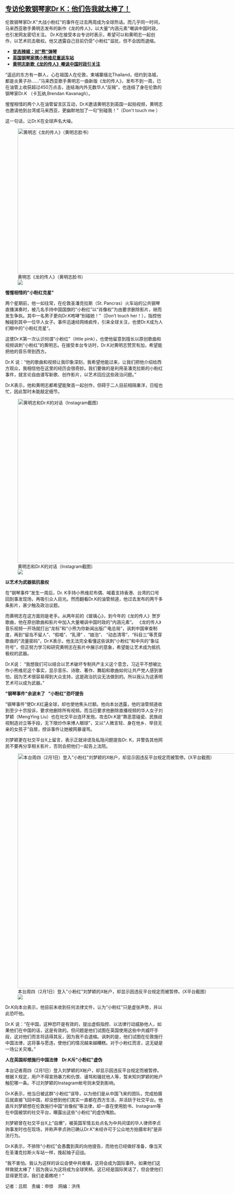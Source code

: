 <!--1706820180000-->
[专访伦敦钢琴家Dr K：他们告我就太棒了！](https://www.rfa.org/mandarin/yataibaodao/meiti/al-02012024120807.html)
------

<p><span class="result-title">伦敦钢琴家Dr.K"大战小粉红"的事件在过去两周成为全球热话。而几乎同一时间，马来西亚歌手黄明志发布的新作《龙的传人》，以大量"内涵元素"嘲讽中国时政，也引发网友密切关注。 Dr.K在接受本台专访时表示，希望可以和黄明志一起创作，以艺术抗击极权。他又透露自己目前仍受"小粉红"滋扰，但不会因而退缩。</span></p><ul><li><strong><a href="https://www.rfa.org/mandarin/biantailajiaomanhua/pepper-01292024155923.html">变态辣椒：对"熊"弹琴</a></strong></li><li><a href="https://www.rfa.org/mandarin/duomeiti/svideo/sv-01262024140727.html"><strong>英国钢琴家携小熊维尼重返车站</strong></a></li><li><strong><a href="https://www.rfa.org/mandarin/yataibaodao/gangtai/tj-01292024125104.html">黄明志新歌《龙的传人》嘲讽中国时政引关注</a></strong></li></ul><p><span style="font-weight: 400;">“遥远的东方有一群人，心在祖国人在伦敦，柬埔寨缅北Thailand，纽约到洛城，都是炎黄子孙……”马来西亚歌手黄明志一曲新版《龙的传人》，发布不到一周，已在油管上收获超过450万点击，连结海内外无数华人“反贼”，也连结了身在伦敦的钢琴家Dr.K （卡瓦纳,Brendan Kavanagh）。</span></p><p><span style="font-weight: 400;">惺惺相惜的两个人在油管留言区互动，Dr.K邀请黄明志到英国一起拍视频，黄明志也邀请他到台湾或马来西亚，更幽默地加了一句“别碰我！”（Don't touch me ）</span></p><p><span style="font-weight: 400;">这一句话，让Dr.K在全球声名大噪。</span></p><p><figure class="image-richtext image-inline captioned" style="width:888px;"><img alt="黄明志《龙的传人》（黄明志脸书）" height="464" src="https://www.rfa.org/mandarin/yataibaodao/meiti/al-02012024120807.html/al3.jpg/@@images/fd21b48c-dc0f-479d-b8fe-0b5252c7b2b1.jpeg" title="al3.jpg" width="888"/><figcaption class="image-caption">黄明志《龙的传人》（黄明志脸书）</figcaption><small></small><div id="zoomattribute"><a data-caption="黄明志《龙的传人》（黄明志脸书）" data-fancybox="" href="https://www.rfa.org/mandarin/yataibaodao/meiti/al-02012024120807.html/al3.jpg" id="single_image" title="黄明志《龙的传人》（黄明志脸书）"><img src="/++plone++rfa-resources/img/icon-zoom.png"/></a></div></figure></p><p><b>惺惺相惜的"小粉红克星"</b></p><p><span style="font-weight: 400;">两个星期前，他一如往常，在伦敦圣潘克拉斯（St. Pancras）火车站的公共钢琴直播演奏时，被几名手持中国国旗的“小粉红”以“肖像权”为由要求删除影片，继而发生争执。其中一名男子更向Dr.K咆哮“别碰她！”（Don’t touch her！），指控他触碰到其中一位华人女子。事件迅速经网络疯传，引来全球关注，也使Dr.K成为人们眼中的“小粉红克星”。</span></p><p><span style="font-weight: 400;">这使Dr.K第一次认识何谓“小粉红”（little pink），也使他留意到擅长以原创歌曲和视频讽刺“小粉红”的黄明志。在接受本台专访时，Dr.K对黄明志赞赏有加，希望能把他的音乐带到西方。</span></p><p><span style="font-weight: 400;">Dr.K 说：“他的歌曲和视频让我印象深刻，我希望他能过来，让我们把他介绍给西方观众，我相信他在这里的经历会很奇妙。我们要做的是利用圣潘克拉斯的小粉红事件，就言论自由谱写新歌、创作影片，以艺术回应这些政治问题。”</span></p><p><span style="font-weight: 400;">Dr.K表示，他和黄明志都希望能聚首一起创作，但碍于二人目前相隔重洋，日程也忙，因此暂时未能敲定细节。</span></p><p><figure class="image-richtext image-inline captioned" style="width:1165px;"><img alt="黄明志和Dr.K的对话（Instagram截图）" height="525" src="https://www.rfa.org/mandarin/yataibaodao/meiti/al-02012024120807.html/capture.png/@@images/22a7d59b-c9e0-4d08-a57c-1905d6861d54.png" title="Capture.PNG" width="1165"/><figcaption class="image-caption">黄明志和Dr.K的对话（Instagram截图）</figcaption><small></small><div id="zoomattribute"><a data-caption="黄明志和Dr.K的对话（Instagram截图）" data-fancybox="" href="https://www.rfa.org/mandarin/yataibaodao/meiti/al-02012024120807.html/capture.png" id="single_image" title="黄明志和Dr.K的对话（Instagram截图）"><img src="/++plone++rfa-resources/img/icon-zoom.png"/></a></div></figure></p><p><b>以艺术为武器抵抗极权</b></p><p><span style="font-weight: 400;">在“钢琴事件”发生一周后，Dr. K手持小熊维尼布偶、喊着支持香港、台湾的口号回到事发现场，再吸引众人目光。然而翻看Dr.K的油管频道，他过去发布的两千多条影片，甚少触及政治议题。</span></p><p><span style="font-weight: 400;">而黄明志在这方面则是老手。从两年前的《玻璃心》，到今年的《龙的传人》贺岁歌曲，他在原创歌曲和影片中加入大量嘲讽中国时政的“内涵元素”。 《龙的传人》音乐视频一开场就打出“龙标”和“小熊为你新闻出版广电总局”，讽刺中国审查制度，再到“留岛不留人”、“假唱”、“乳滑” 、“娘泡”、 “动态清零”、“科目三”等贯穿歌曲的“流量密码”，Dr.K表示，他无法完全看懂这些讽刺“小粉红”和中共的“象征符号”，但正努力学习和研究黄明志在影片中展示的意象，希望能让艺术成为抵抗极权的武器。</span></p><p><span style="font-weight: 400;">Dr.K说： “我想我们可以结合以艺术破坏专制共产主义这个意念，习近平不想被比作小熊维尼这个事实，显示音乐、诗歌、著作、舞蹈和歌曲如何让共产党人感到害怕，因为艺术很容易得到大众支持，这是政治抗议无法做到的。所以我认为这表明艺术可以成为武器。”</span></p><p><b>"钢琴事件"余波未了   "小粉红"恐吓提告   </b></p><p><span style="font-weight: 400;">“钢琴事件”使Dr.K红遍全球，却也使他焦头烂额。他向本台透露，他的油管频道收到至少十宗投诉，要求他删除所有视频。而当日要求他删除直播视频的华人女子刘梦颖（MengYing Liu）也在社交平台连环发炮，攻击Dr.K是“靠恶意碰瓷、民族歧视制造对立等手段，无下限炒作来博人眼球”，又以“人微言轻、身在他乡、举目无亲的女孩子”自居，控诉事件让她被网暴谩骂。</span></p><p><span style="font-weight: 400;">刘梦颖更在社交平台X上留言，表示正就诽谤及私隐问题提告Dr. K，并警告其他网民不要再分享相关影片，否则会把他们一起告上法院。</span></p><p><span style="font-weight: 400;"><figure class="image-richtext image-inline captioned" style="width:720px;"><img alt='本台周四（2月1日）登入"小粉红"刘梦颖的X帐户，却显示因违反平台规定而被暂停。(X平台截图）' height="750" src="https://www.rfa.org/mandarin/yataibaodao/meiti/al-02012024120807.html/al10.png/@@images/0c0abb75-3f14-488e-b81e-eac21eb88c76.png" title="al10.png" width="720"/><figcaption class="image-caption">本台周四（2月1日）登入"小粉红"刘梦颖的X帐户，却显示因违反平台规定而被暂停。(X平台截图）</figcaption><small></small><div id="zoomattribute"><a data-caption='本台周四（2月1日）登入"小粉红"刘梦颖的X帐户，却显示因违反平台规定而被暂停。(X平台截图）' data-fancybox="" href="https://www.rfa.org/mandarin/yataibaodao/meiti/al-02012024120807.html/al10.png" id="single_image" title='本台周四（2月1日）登入"小粉红"刘梦颖的X帐户，却显示因违反平台规定而被暂停。(X平台截图）'><img src="/++plone++rfa-resources/img/icon-zoom.png"/></a></div></figure></span></p><p><span style="font-weight: 400;">Dr.K向本台表示，他目前未收到任何法律文件，认为“小粉红”只是虚张声势，并以此恐吓他。</span></p><p><span style="font-weight: 400;">Dr.K 说：“在中国，这种恐吓是有效的，提出虚假指控、以法律行动威胁他人，如果他们在中国的话，这是有效的。但问题是他们试图在英国使用这些中共威吓手段，这对他们而言将适得其反，因为我不会退缩。讽刺的是，他们试图在伦敦施行中国法律，这将事与愿违，使他们的情况越来越糟糕。对于小粉红而言，这无疑是一场公关灾难。”</span></p><p><b>人在英国却想施行中国法律    Dr.K斥"小粉红"虚伪</b></p><p><span style="font-weight: 400;">本台记者周四（2月1日）登入刘梦颖的X帐户，却显示因违反平台规定而被暂停。根据Ｘ规定，用户不得宣扬暴力和仇恨、谩骂和骚扰他人等，暂未知刘梦颖的帐户触犯哪一条。不过刘梦颖的Instagram帐号则未受到影响。</span></p><p><span style="font-weight: 400;">Dr.K表示，他当日被这群“小粉红”误导，以为他们是从中国飞来的团队，完成拍摄后就直接飞回中国，却没想到他们其实一直都在西方生活，并活跃于社交平台。他直斥刘梦颖想在伦敦施行中国“肖像权”等法律，却一直在使用脸书、Instagram等在中国被禁的社交平台，曝露出这些“小粉红”的虚伪嘴脸。</span></p><p><span style="font-weight: 400;">刘梦颖曾在社交平台X上“自爆”，被英国军情五处点名为中共间谍的华人律师李贞驹事发时也在现场，并称声李贞驹已确认Dr.K“未经许可于公众地方拍摄牟利”是非法行为。</span></p><p><span style="font-weight: 400;">Dr.K表示，不排除“小粉红”会愚蠢到真的向他提告，而他也已经做好准备，像当天在圣潘克拉斯火车站一样，挽起袖子迎战。</span></p><p><span style="font-weight: 400;">“我不害怕。我认为这样的诉讼会使中共难堪，这将会成为国际事件。如果他们这样做就太棒了！因为我认为这将成为全球笑柄，这已经是国际笑话了，但会使他们显得更荒谬。我们走着瞧吧！”</span></p><p><span style="font-weight: 400;">记者：吕熙　责编：申铧    网编：洪伟  </span></p>
